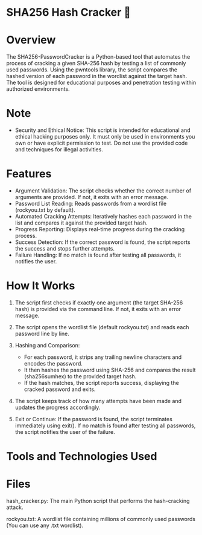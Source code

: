 # SHA256 Hash Cracker 🔐

# Overview
The SHA256-PasswordCracker is a Python-based tool that automates the process of cracking a given SHA-256 hash by testing a list of commonly used passwords. Using the pwntools library, the script compares the hashed version of each password in the wordlist against the target hash. The tool is designed for educational purposes and penetration testing within authorized environments.

# Note
- Security and Ethical Notice: This script is intended for educational and ethical hacking purposes only. It must only be used in environments you own or have explicit permission to test. Do not use the provided code and techniques for illegal activities.

# Features
- Argument Validation: The script checks whether the correct number of arguments are provided. If not, it exits with an error message.
- Password List Reading: Reads passwords from a wordlist file (rockyou.txt by default).
- Automated Cracking Attempts: Iteratively hashes each password in the list and compares it against the provided target hash.
- Progress Reporting: Displays real-time progress during the cracking process.
- Success Detection: If the correct password is found, the script reports the success and stops further attempts.
- Failure Handling: If no match is found after testing all passwords, it notifies the user.

# How It Works
1. The script first checks if exactly one argument (the target SHA-256 hash) is provided via the command line. If not, it exits with an error message.

2. The script opens the wordlist file (default rockyou.txt) and reads each password line by line.

3. Hashing and Comparison:
   - For each password, it strips any trailing newline characters and encodes the password.
   - It then hashes the password using SHA-256 and compares the result (sha256sumhex) to the provided target hash.
   - If the hash matches, the script reports success, displaying the cracked password and exits.

4. The script keeps track of how many attempts have been made and updates the progress accordingly.

5. Exit or Continue: If the password is found, the script terminates immediately using exit(). If no match is found after testing all passwords, the script notifies the user of the failure.
   
# Tools and Technologies Used

# Files
hash_cracker.py: The main Python script that performs the hash-cracking attack.

rockyou.txt: A wordlist file containing millions of commonly used passwords (You can use any .txt wordlist).
